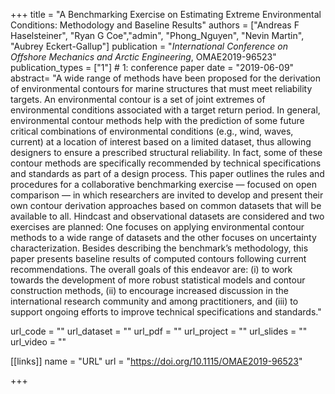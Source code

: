 +++
title = "A Benchmarking Exercise on Estimating Extreme Environmental Conditions: Methodology and Baseline Results"
authors = ["Andreas F Haselsteiner", "Ryan G Coe","admin", "Phong_Nguyen", "Nevin Martin", "Aubrey Eckert-Gallup"]
publication = "*International Conference on Offshore Mechanics and Arctic Engineering*, OMAE2019-96523"
publication_types = ["1"] # 1: conference paper
date = "2019-06-09"
abstract= "A wide range of methods have been proposed for the derivation of environmental contours for marine structures that must meet reliability targets. An environmental contour is a set of joint extremes of environmental conditions associated with a target return period. In general, environmental contour methods help with the prediction of some future critical combinations of environmental conditions (e.g., wind, waves, current) at a location of interest based on a limited dataset, thus allowing designers to ensure a prescribed structural reliability. In fact, some of these contour methods are specifically recommended by technical specifications and standards as part of a design process. This paper outlines the rules and procedures for a collaborative benchmarking exercise — focused on open comparison — in which researchers are invited to develop and present their own contour derivation approaches based on common datasets that will be available to all. Hindcast and observational datasets are considered and two exercises are planned: One focuses on applying environmental contour methods to a wide range of datasets and the other focuses on uncertainty characterization. Besides describing the benchmark’s methodology, this paper presents baseline results of computed contours following current recommendations. The overall goals of this endeavor are: (i) to work towards the development of more robust statistical models and contour construction methods, (ii) to encourage increased discussion in the international research community and among practitioners, and (iii) to support ongoing efforts to improve technical specifications and standards."

url_code = ""
url_dataset = ""
url_pdf = ""
url_project = ""
url_slides = ""
url_video = ""

[[links]]
    name = "URL"
    url = "https://doi.org/10.1115/OMAE2019-96523"

+++
